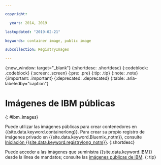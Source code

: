 ```yaml
---

copyright:

  years: 2014, 2019

lastupdated: "2019-02-21"

keywords: container image, public image

subcollection: RegistryImages

---
```


{:new_window: target="_blank"}
{:shortdesc: .shortdesc}
{:codeblock: .codeblock}
{:screen: .screen}
{:pre: .pre}
{:tip: .tip}
{:note: .note}
{:important: .important}
{:deprecated: .deprecated}
{:table: .aria-labeledby="caption"}

# Imágenes de IBM públicas
{: #ibm_images}

Puede utilizar las imágenes públicas para crear contenedores en {{site.data.keyword.containerlong}}. Para crear su propio registro de imágenes privado en {{site.data.keyword.Bluemix_notm}}, consulte [Iniciación {{site.data.keyword.registrylong_notm}}](/docs/services/Registry?topic=registry-index#index).
{:shortdesc}

Puede acceder a las imágenes que suministra {{site.data.keyword.IBM}} desde la línea de mandatos; consulte las [imágenes públicas de IBM](/docs/services/Registry?topic=registry-public_images#public_images).
{: tip}
